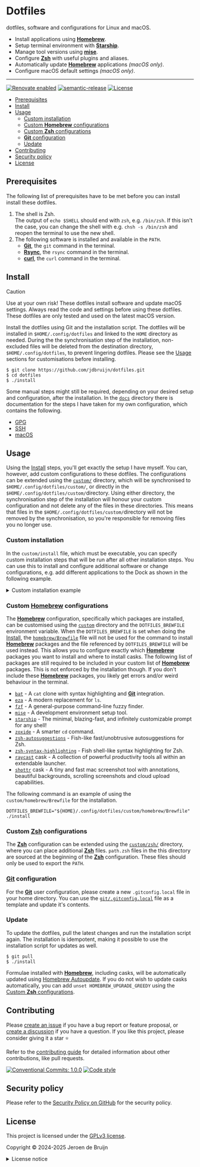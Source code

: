 # Dotfiles <!-- omit in toc -->

dotfiles, software and configurations for Linux and macOS.

- Install applications using [**Homebrew**][brew].
- Setup terminal environment with [**Starship**](https://starship.rs/).
- Manage tool versions using [**mise**](https://mise.jdx.dev/).
- Configure [**Zsh**][zsh] with useful plugins and aliases.
- Automatically update [**Homebrew**][brew] applications _(macOS only)_.
- Configure macOS default settings _(macOS only)_.

---

[![Renovate enabled](https://img.shields.io/badge/Renovate-enabled-brightgreen?logo=renovatebot&logoColor&style=flat-square)](https://renovatebot.com)
[![semantic-release](https://img.shields.io/badge/%20%20%F0%9F%93%A6%F0%9F%9A%80-semantic--release-e10079?style=flat-square)](https://github.com/semantic-release/semantic-release)
[![License](https://img.shields.io/github/license/jdbruijn/dotfiles?style=flat-square)](LICENSE.md)

- [Prerequisites](#prerequisites)
- [Install](#install)
- [Usage](#usage)
  - [Custom installation](#custom-installation)
  - [Custom **Homebrew** configurations](#custom-homebrew-configurations)
  - [Custom **Zsh** configurations](#custom-zsh-configurations)
  - [**Git** configuration](#git-configuration)
  - [Update](#update)
- [Contributing](#contributing)
- [Security policy](#security-policy)
- [License](#license)

## Prerequisites

The following list of prerequisites have to be met before you can install install these dotfiles.

1. The shell is Zsh.  
   The output of `echo $SHELL` should end with `zsh`, e.g. `/bin/zsh`. If this isn't the case, you can change the shell with e.g. `chsh -s /bin/zsh` and reopen the terminal to use the new shell.
2. The following software is installed and available in the `PATH`.
   - [**Git**][git], the `git` command in the terminal.
   - [**Rsync**](https://rsync.samba.org/), the `rsync` command in the terminal.
   - [**curl**](https://curl.se/), the `curl` command in the terminal.

## Install

> [!CAUTION]
> Use at your own risk! These dotfiles install software and update macOS settings. Always read the code and settings before using these dotfiles. These dotfiles are only tested and used on the latest macOS version.

Install the dotfiles using Git and the installation script. The dotfiles will be installed in `$HOME/.config/dotfiles` and linked to the `HOME` directory as needed. During the the synchronisation step of the installation, non-excluded files will be deleted from the destination directory, `$HOME/.config/dotfiles`, to prevent lingering dotfiles. Please see the [Usage](#usage) sections for customisations before installing.

```shell
$ git clone https://github.com/jdbruijn/dotfiles.git
$ cd dotfiles
$ ./install
```

Some manual steps might still be required, depending on your desired setup and configuration, after the installation. In the [`docs`](./docs/) directory there is documentation for the steps I have taken for my own configuration, which contains the following.

- [GPG](./docs/GPG.md)
- [SSH](./docs/SSH.md)
- [macOS](./docs/macOS.md)

## Usage

Using the [Install](#install) steps, you'll get exactly the setup I have myself. You can, however, add custom configurations to these dotfiles. The configurations can be extended using the [`custom/`](./custom/) directory, which will be synchronised to `$HOME/.config/dotfiles/custom/`, or directly in the `$HOME/.config/dotfiles/custom/`directory. Using either directory, the synchronisation step of the installation will honour your custom configuration and not delete any of the files in these directories. This means that files in the `$HOME/.config/dotfiles/custom/`directory will not be removed by the synchronisation, so you're responsible for removing files you no longer use.

### Custom installation

In the `custom/install` file, which must be executable, you can specify custom installation steps that will be run after all other installation steps. You can use this to install and configure additional software or change configurations, e.g. add different applications to the Dock as shown in the following example.

<details><summary>Custom installation example</summary>

```shell
#!/bin/sh

# Wipe all, default, app icons.
defaults write com.apple.dock persistent-apps -array
defaults write com.apple.dock persistent-others -array

# Dock apps.
. "${DOTFILES}/macos/dock-app"
dock_app '/Applications/1Password.app'
dock_app '/Applications/Google Chrome.app'
dock_app "/Applications/Ghostty.app"
dock_app "/Applications/Notion.app"
dock_app '/Applications/Sequel Ace.app'
dock_app '/Applications/Visual Studio Code.app'

killall -q Dock
sleep 1
```

</details>

### Custom [**Homebrew**][brew] configurations

The [**Homebrew**][brew] configuration, specifically which packages are installed, can be customised using the [`custom`](./custom/) directory and the `DOTFILES_BREWFILE` environment variable. When the `DOTFILES_BREWFILE` is set when doing the [Install](#install), the [`homebrew/Brewfile`](./homebrew/Brewfile) file will not be used for the command to install [**Homebrew**][brew] packages and the file referenced by `DOTFILES_BREWFILE` will be used instead. This allows you to configure exactly which [**Homebrew**][brew] packages you want to install and where to install casks. The following list of packages are still required to be included in your custom list of [**Homebrew**][brew] packages. This is not enforced by the installation though. If you don't include these [**Homebrew**][brew] packages, you likely get errors and/or weird behaviour in the terminal.

- [`bat`](https://github.com/sharkdp/bat) - A `cat` clone with syntax highlighting and [**Git**][git] integration.
- [`eza`](https://github.com/eza-community/eza) - A modern replacement for `ls`.
- [`fzf`](https://github.com/junegunn/fzf) - A general-purpose command-line fuzzy finder.
- [`mise`](https://mise.jdx.dev/) - A development environment setup tool.
- [`starship`](https://starship.rs/) - The minimal, blazing-fast, and infinitely customizable prompt for any shell!
- [`zoxide`](https://github.com/ajeetdsouza/zoxide) - A smarter `cd` command.
- [`zsh-autosuggestions`](https://github.com/zsh-users/zsh-autosuggestions) - Fish-like fast/unobtrusive autosuggestions for Zsh.
- [`zsh-syntax-highlighting`](https://github.com/zsh-users/zsh-syntax-highlighting) - Fish shell-like syntax highlighting for Zsh.
- [`raycast`](https://www.raycast.com/) cask - A collection of powerful productivity tools all within an extendable launcher.
- [`shottr`](https://shottr.cc/) cask - A tiny and fast mac screenshot tool with annotations, beautiful backgrounds, scrolling screenshots and cloud upload capabilities.

The following command is an example of using the `custom/homebrew/Brewfile` for the installation.

```shell
DOTFILES_BREWFILE="${HOME}/.config/dotfiles/custom/homebrew/Brewfile" ./install
```

### Custom [**Zsh**][zsh] configurations

The [**Zsh**][zsh] configuration can be extended using the [`custom/zsh/`](./custom/zsh/) directory, where you can place additional [**Zsh**][zsh] files. `path.zsh` files in the this directory are sourced at the beginning of the [**Zsh**][zsh] configuration. These files should only be used to export the `PATH`.

### [**Git**][git] configuration

For the [**Git**][git] user configuration, please create a new `.gitconfig.local` file in your home directory. You can use the [`git/.gitconfig.local`](./git/.gitconfig.local) file as a template and update it's contents.

### Update

To update the dotfiles, pull the latest changes and run the installation script again. The installation is idempotent, making it possible to use the installation script for updates as well.

```shell
$ git pull
$ ./install
```

Formulae installed with [**Homebrew**][brew], including casks, will be automatically updated using [Homebrew Autoupdate](https://github.com/DomT4/homebrew-autoupdate/). If you do not wish to update casks automatically, you can add `unset HOMEBREW_UPGRADE_GREEDY` using the [Custom **Zsh** configurations](#custom-zsh-configurations).

## Contributing

Please [create an issue](https://github.com/jdbruijn/dotfiles/issues/new/choose) if you have a bug report or feature proposal, or [create a discussion](https://github.com/jdbruijn/dotfiles/discussions) if you have a question. If you like this project, please consider giving it a star ⭐

Refer to the [contributing guide](https://github.com/vidavidorra/.github/blob/main/CONTRIBUTING.md) for detailed information about other contributions, like pull requests.

[![Conventional Commits: 1.0.0](https://img.shields.io/badge/Conventional%20Commits-1.0.0-yellow?style=flat-square)](https://conventionalcommits.org)
[![Code style](https://img.shields.io/badge/code_style-Prettier-ff69b4?logo=prettier&style=flat-square)](https://github.com/prettier/prettier)

## Security policy

Please refer to the [Security Policy on GitHub](https://github.com/jdbruijn/dotfiles/security/) for the security policy.

## License

This project is licensed under the [GPLv3 license](https://www.gnu.org/licenses/gpl.html).

Copyright © 2024-2025 Jeroen de Bruijn

<details><summary>License notice</summary>
<p>

This program is free software: you can redistribute it and/or modify
it under the terms of the GNU General Public License as published by
the Free Software Foundation, either version 3 of the License, or
(at your option) any later version.

This program is distributed in the hope that it will be useful,
but WITHOUT ANY WARRANTY; without even the implied warranty of
MERCHANTABILITY or FITNESS FOR A PARTICULAR PURPOSE. See the
GNU General Public License for more details.

You should have received a copy of the GNU General Public License
along with this program. If not, see <http://www.gnu.org/licenses/>.

The full text of the license is available in the [LICENSE](LICENSE.md) file in this repository and [online](https://www.gnu.org/licenses/gpl.html).

</details>

[brew]: https://brew.sh/
[git]: https://git-scm.com/
[zsh]: https://www.zsh.org/
